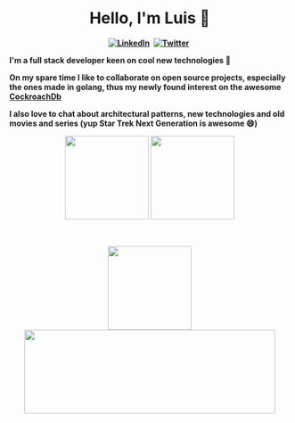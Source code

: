<p>
  <h1 align="center"><b>Hello, I'm Luis 👋</h1>
</p>

<p align="center">
  <a href="https://www.linkedin.com/in/pessoaluis/"><img src="https://img.shields.io/badge/linkedin-%230077B5.svg?&style=for-the-badge&logo=linkedin&logoColor=white" alt="LinkedIn" /></a>&nbsp;
  <a href="https://twitter.com/luisfpessoa"><img src="https://img.shields.io/badge/Twitter-1DA1F2?style=for-the-badge&logo=twitter&logoColor=white" alt="Twitter" /></a>&nbsp;
</p>

<p>
  I'm a full stack developer keen on cool new technologies 🤖<br />
  
  On my spare time I like to collaborate on open source projects, especially the ones made in golang, thus my newly found interest on the awesome [CockroachDb](https://www.cockroachlabs.com/)<br />
  
  I also love to chat about architectural patterns, new technologies and old movies and series (yup Star Trek Next Generation is awesome 😄) <br />
</p>


<p align="center">
<a href="https://github.com/cockroachdb/cockroach"><img align="" src="https://github-readme-stats.vercel.app/api/pin/?username=cockroachdb&repo=cockroach&theme=tokyonight" height="150" /></a>
<a href="https://github.com/cli/cli"><img align="" src="https://github-readme-stats.vercel.app/api/pin/?username=cli&repo=cli&theme=tokyonight" height="150"/></a>
</p>

<br />
<p align="center">
<img src="https://github-readme-stats.vercel.app/api?username=lpessoa&theme=radical&show_icons=true" height=150/>
<img src="https://github-readme-stats.vercel.app/api/top-langs/?username=lpessoa&layout=compact&theme=radical" width="450" height=150 />
</p>
